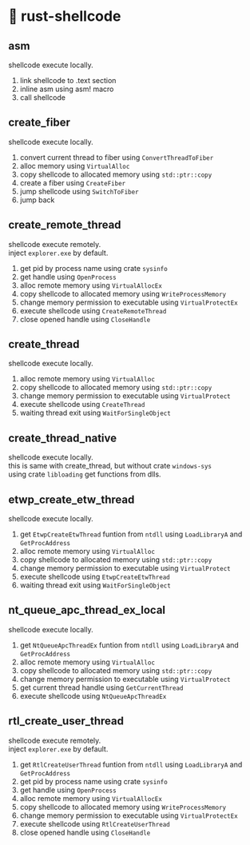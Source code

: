 # :japanese_ogre: rust-shellcode

## asm

shellcode execute locally.
1. link shellcode to .text section
2. inline asm using asm! macro
3. call shellcode

## create_fiber

shellcode execute locally.
1. convert current thread to fiber using `ConvertThreadToFiber`
2. alloc memory using `VirtualAlloc`
3. copy shellcode to allocated memory using `std::ptr::copy`
4. create a fiber using `CreateFiber`
5. jump shellcode using `SwitchToFiber`
6. jump back

## create_remote_thread

shellcode execute remotely.  
inject `explorer.exe` by default.
1. get pid by process name using crate `sysinfo`
2. get handle using `OpenProcess`
3. alloc remote memory using `VirtualAllocEx`
4. copy shellcode to allocated memory using `WriteProcessMemory`
5. change memory permission to executable using `VirtualProtectEx`
6. execute shellcode using `CreateRemoteThread`
7. close opened handle using `CloseHandle`

## create_thread

shellcode execute locally.
1. alloc remote memory using `VirtualAlloc`
2. copy shellcode to allocated memory using `std::ptr::copy`
3. change memory permission to executable using `VirtualProtect`
4. execute shellcode using `CreateThread`
5. waiting thread exit using `WaitForSingleObject`

## create_thread_native

shellcode execute locally.  
this is same with create_thread, but without crate `windows-sys`  
using crate `libloading` get functions from dlls.

## etwp_create_etw_thread

shellcode execute locally.
1. get `EtwpCreateEtwThread` funtion from `ntdll` using `LoadLibraryA` and `GetProcAddress`
2. alloc remote memory using `VirtualAlloc`
3. copy shellcode to allocated memory using `std::ptr::copy`
4. change memory permission to executable using `VirtualProtect`
5. execute shellcode using `EtwpCreateEtwThread`
6. waiting thread exit using `WaitForSingleObject`

## nt_queue_apc_thread_ex_local

shellcode execute locally.
1. get `NtQueueApcThreadEx` funtion from `ntdll` using `LoadLibraryA` and `GetProcAddress`
2. alloc remote memory using `VirtualAlloc`
3. copy shellcode to allocated memory using `std::ptr::copy`
4. change memory permission to executable using `VirtualProtect`
5. get current thread handle using `GetCurrentThread`
6. execute shellcode using `NtQueueApcThreadEx`

## rtl_create_user_thread

shellcode execute remotely.  
inject `explorer.exe` by default.
1. get `RtlCreateUserThread` funtion from `ntdll` using `LoadLibraryA` and `GetProcAddress`
2. get pid by process name using crate `sysinfo`
3. get handle using `OpenProcess`
4. alloc remote memory using `VirtualAllocEx`
5. copy shellcode to allocated memory using `WriteProcessMemory`
6. change memory permission to executable using `VirtualProtectEx`
7. execute shellcode using `RtlCreateUserThread`
8. close opened handle using `CloseHandle`